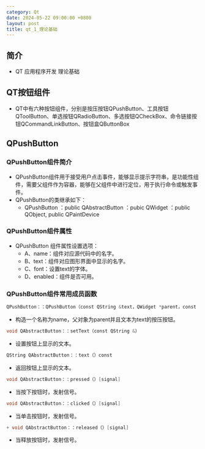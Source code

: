 ```yaml
---
category: Qt
date: 2024-05-22 09:00:00 +0800
layout: post
title: qt_1_理论基础
---
```

## 简介

+ QT 应用程序开发 理论基础

## QT按钮组件

+ QT中有六种按钮组件，分别是按压按钮QPushButton、工具按钮QToolButton、单选按钮QRadioButton、多选按钮QCheckBox、命令链接按钮QCommandLinkButton、按钮盒QButtonBox

## QPushButton

### QPushButton组件简介

+ QPushButton组件用于接受用户点击事件，能够显示提示字符串，是功能性组件，需要父组件作为容器，能够在父组件中进行定位，用于执行命令或触发事件。
+ QPushButton的类继承如下：
  + QPushButton ：public QAbstractButton ：pubic QWidget ：public QObject, public QPaintDevice

### QPushButton组件属性

+ QPushButton 组件属性设置选项：
  + A、name：组件对应源代码中的名字。
  + B、text：组件对应图形界面中显示的名字。
  + C、font：设置text的字体。
  + D、enabled：组件是否可用。

### QPushButton组件常用成员函数

```cpp
QPushButton：：QPushButton（const QString &text，QWidget *parent，const char *name = 0);
```
+ 构造一个名称为name，父对象为parent并且文本为text的按压按钮。

```cpp
void QAbstractButton：：setText（const QString &）
```
+ 设置按钮上显示的文本。

```cpp
QString QAbstractButton：：text（）const
```
+ 返回按钮上显示的文本。

```cpp
void QAbstractButton：：pressed（）[signal]
```
+ 当按下按钮时，发射信号。

```cpp
void QAbstractButton：：clicked（）[signal]
```
+ 当单击按钮时，发射信号。

```cpp
+ void QAbstractButton：：released（）[signal]
```
+ 当释放按钮时，发射信号。